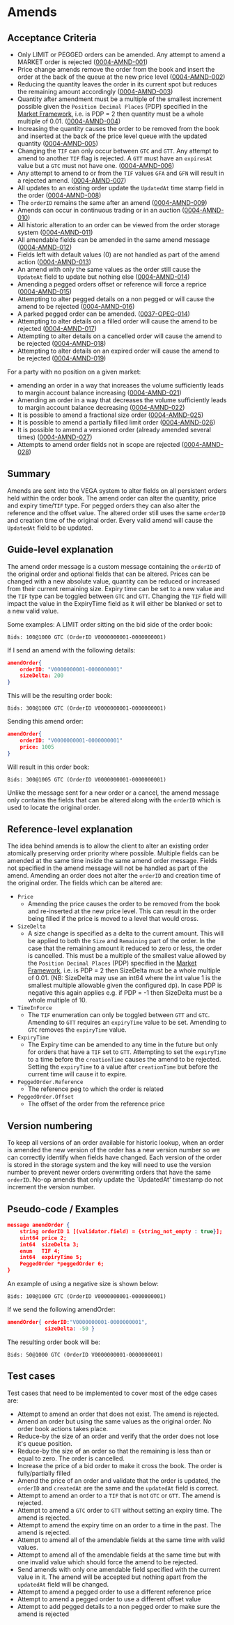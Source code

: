# Amends

## Acceptance Criteria

- Only LIMIT or PEGGED orders can be amended. Any attempt to amend a MARKET order is rejected (<a name="0004-AMND-001" href="#0004-AMND-001">0004-AMND-001</a>)
- Price change amends remove the order from the book and insert the order at the back of the queue at the new price level (<a name="0004-AMND-002" href="#0004-AMND-002">0004-AMND-002</a>)
- Reducing the quantity leaves the order in its current spot but reduces the remaining amount accordingly (<a name="0004-AMND-003" href="#0004-AMND-003">0004-AMND-003</a>)
- Quantity after amendment must be a multiple of the smallest increment possible given the `Position Decimal Places` (PDP) specified in the [Market Framework](./0001-MKTF-market_framework.md), i.e. is PDP = 2 then quantity must be a whole multiple of 0.01. (<a name="0004-AMND-004" href="#0004-AMND-004">0004-AMND-004</a>)
- Increasing the quantity causes the order to be removed from the book and inserted at the back of the price level queue with the updated quantity (<a name="0004-AMND-005" href="#0004-AMND-005">0004-AMND-005</a>)
- Changing the `TIF` can only occur between `GTC` and `GTT`. Any attempt to amend to another `TIF` flag is rejected. A `GTT` must have an `expiresAt` value but a `GTC` must not have one.  (<a name="0004-AMND-006" href="#0004-AMND-006">0004-AMND-006</a>)
- Any attempt to amend to or from the `TIF` values `GFA` and `GFN` will result in a rejected amend. (<a name="0004-AMND-007" href="#0004-AMND-007">0004-AMND-007</a>)
- All updates to an existing order update the `UpdatedAt` time stamp field in the order (<a name="0004-AMND-008" href="#0004-AMND-008">0004-AMND-008</a>)
- The `orderID` remains the same after an amend (<a name="0004-AMND-009" href="#0004-AMND-009">0004-AMND-009</a>)
- Amends can occur in continuous trading or in an auction (<a name="0004-AMND-010" href="#0004-AMND-010">0004-AMND-010</a>)
- All historic alteration to an order can be viewed from the order storage system (<a name="0004-AMND-011" href="#0004-AMND-011">0004-AMND-011</a>)
- All amendable fields can be amended in the same amend message (<a name="0004-AMND-012" href="#0004-AMND-012">0004-AMND-012</a>)
- Fields left with default values (0) are not handled as part of the amend action (<a name="0004-AMND-013" href="#0004-AMND-013">0004-AMND-013</a>)
- An amend with only the same values as the order still cause the `UpdateAt` field to update but nothing else (<a name="0004-AMND-014" href="#0004-AMND-014">0004-AMND-014</a>)
- Amending a pegged orders offset or reference will force a reprice (<a name="0004-AMND-015" href="#0004-AMND-015">0004-AMND-015</a>)
- Attempting to alter pegged details on a non pegged or will cause the amend to be rejected (<a name="0004-AMND-016" href="#0004-AMND-016">0004-AMND-016</a>)
- A parked pegged order can be amended. (<a href="./0037-OPEG-pegged_orders.md#0037-OPEG-014">0037-OPEG-014</a>)
- Attempting to alter details on a filled order will cause the amend to be rejected (<a name="0004-AMND-017" href="#0004-AMND-017">0004-AMND-017</a>)
- Attempting to alter details on a cancelled order will cause the amend to be rejected (<a name="0004-AMND-018" href="#0004-AMND-018">0004-AMND-018</a>)
- Attempting to alter details on an expired order will cause the amend to be rejected (<a name="0004-AMND-019" href="#0004-AMND-019">0004-AMND-019</a>)

For a party with no position on a given market:
- amending an order in a way that increases the volume sufficiently leads to margin account balance increasing (<a name="0004-AMND-021" href="#0004-AMND-021">0004-AMND-021</a>)
- Amending an order in a way that decreases the volume sufficiently leads to margin account balance decreasing (<a name="0004-AMND-022" href="#0004-AMND-022">0004-AMND-022</a>)
- It is possible to amend a fractional size order (<a name="0004-AMND-025" href="#0004-AMND-025">0004-AMND-025</a>)
- It is possible to amend a partially filled limit order (<a name="0004-AMND-026" href="#0004-AMND-026">0004-AMND-026</a>)
- It is possible to amend a versioned order (already amended several times) (<a name="0004-AMND-027" href="#0004-AMND-027">0004-AMND-027</a>)
- Attempts to amend order fields not in scope are rejected (<a name="0004-AMND-028" href="#0004-AMND-028">0004-AMND-028</a>)

## Summary

Amends are sent into the VEGA system to alter fields on all persistent orders held within the order book.
The amend order can alter the quantity, price and expiry time/`TIF` type. For pegged orders they can also alter the reference and the offset value. The altered order still uses the same `orderID` and creation time of the original order. Every valid amend will cause the `UpdatedAt` field to be updated.

## Guide-level explanation

The amend order message is a custom message containing the `orderID` of the original order and optional fields that can be altered. Prices can be changed with a new absolute value, quantity can be reduced or increased from their current remaining size. Expiry time can be set to a new value and the `TIF` type can be toggled between `GTC` and `GTT`. Changing the `TIF` field will impact the value in the ExpiryTime field as it will either be blanked or set to a new valid value.

Some examples:
A LIMIT order sitting on the bid side of the order book:

`Bids: 100@1000 GTC (OrderID V0000000001-0000000001)`

If I send an amend with the following details:

```json
amendOrder{
    orderID: "V0000000001-0000000001"
    sizeDelta: 200
}
```

This will be the resulting order book:

`Bids: 300@1000 GTC (OrderID V0000000001-0000000001)`

Sending this amend order:

```json
amendOrder{
    orderID: "V0000000001-0000000001"
    price: 1005
}
```

Will result in this order book:

`Bids: 300@1005 GTC (OrderID V0000000001-0000000001)`

Unlike the message sent for a new order or a cancel, the amend message only contains the fields that can be altered along with the `orderID` which is used to locate the original order.

## Reference-level explanation

The idea behind amends is to allow the client to alter an existing order atomically preserving order priority where possible. Multiple fields can be amended at the same time inside the same amend order message. Fields not specified in the amend message will not be handled as part of the amend.
Amending an order does not alter the `orderID` and creation time of the original order.
The fields which can be altered are:
- `Price`
  * Amending the price causes the order to be removed from the book and re-inserted at the new price level. This can result in the order being filled if the price is moved to a level that would cross.
- `SizeDelta`
  * A size change is specified as a delta to the current amount. This will be applied to both the `Size` and `Remaining` part of the order. In the case that the remaining amount it reduced to zero or less, the order is cancelled. This must be a multiple of the smallest value allowed by the `Position Decimal Places` (PDP) specified in the [Market Framework](./0001-MKTF-market_framework.md), i.e. is PDP = 2 then SizeDelta must be a whole multiple of 0.01. (NB: SizeDelta may use an int64 where the int value 1 is the smallest multiple allowable given the configured dp). In case PDP is negative this again applies e.g. if PDP = -1 then SizeDelta must be a whole multiple of 10.
- `TimeInForce`
  * The `TIF` enumeration can only be toggled between `GTT` and `GTC`. Amending to `GTT` requires an `expiryTime` value to be set. Amending to `GTC` removes the `expiryTime` value.
- `ExpiryTime`
  * The Expiry time can be amended to any time in the future but only for orders that have a `TIF` set to `GTT`. Attempting to set the `expiryTime` to a time before the `creationTime` causes the amend to be rejected. Setting the `expiryTime` to a value after `creationTime` but before the current time will cause it to expire.
- `PeggedOrder.Reference`
  * The reference peg to which the order is related
- `PeggedOrder.Offset`
  * The offset of the order from the reference price

## Version numbering

To keep all versions of an order available for historic lookup, when an order is amended the new version of the order has a new version number so we can correctly identify when fields have changed. Each version of the order is stored in the storage system and the key will need to use the version number to prevent newer orders overwriting orders that have the same `orderID`. No-op amends that only update the `UpdatedAt' timestamp do not increment the version number.

## Pseudo-code / Examples

```json
message amendOrder {
    string orderID 1 [(validator.field) = {string_not_empty : true}];
    uint64 price 2;
    int64  sizeDelta 3;
    enum   TIF 4;
    int64  expiryTime 5;
    PeggedOrder *peggedOrder 6;
}
```
An example of using a negative size is shown below:

`Bids: 100@1000 GTC (OrderID V0000000001-0000000001)`

If we send the following amendOrder:

```json
amendOrder{ orderID:"V0000000001-0000000001",
            sizeDelta: -50 }
```

The resulting order book will be:

`Bids: 50@1000 GTC (OrderID V0000000001-0000000001)`

## Test cases

Test cases that need to be implemented to cover most of the edge cases are:
- Attempt to amend an order that does not exist. The amend is rejected.
- Amend an order but using the same values as the original order. No order book actions takes place.
- Reduce-by the size of an order and verify that the order does not lose it's queue position.
- Reduce-by the size of an order so that the remaining is less than or equal to zero. The order is cancelled.
- Increase the price of a bid order to make it cross the book. The order is fully/partially filled
- Amend the price of an order and validate that the order is updated, the `orderID` and `createdAt` are the same and the `updatedAt` field is correct.
- Attempt to amend an order to a `TIF` that is not `GTC` or `GTT`. The amend is rejected.
- Attempt to amend a `GTC` order to `GTT` without setting an expiry time. The amend is rejected.
- Attempt to amend the expiry time on an order to a time in the past. The amend is rejected.
- Attempt to amend all of the amendable fields at the same time with valid values.
- Attempt to amend all of the amendable fields at the same time but with one invalid value which should force the amend to be rejected.
- Send amends with only one amendable field specified with the current value in it. The amend will be accepted but nothing apart from the `updatedAt` field will be changed.
- Attempt to amend a pegged order to use a different reference price
- Attempt to amend a pegged order to use a different offset value
- Attempt to add pegged details to a non pegged order to make sure the amend is rejected
